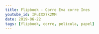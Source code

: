 ```yaml
---
title: Flipbook - Corre Eva corre Ines
youtube_id: IFuIXX7k2MM
date: 2019-06-22
tags: [flipbook, corre, pelicula, papel]
---
```

